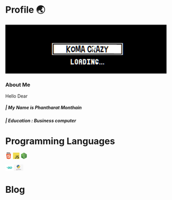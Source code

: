 # Profile 🌏

![Banner](/image/banner.jpg)
### About Me
 Hello Dear 
##### | My Name is Phantharat  Monthain
##### | Education : Business computer


 



# Programming Languages
<code><img height="20" alt="javascript" src="https://github.com/KomaCrazy/Document/blob/main/image/html.png"></code>
<code><img height="20" alt="javascript" src="https://github.com/KomaCrazy/Document/blob/main/image/js.png"></code>
<code><img height="20" alt="node" src="https://github.com/KomaCrazy/Document/blob/main/image/node.png"></code>

<code><img height="20" alt="go" src="https://github.com/KomaCrazy/Document/blob/main/image/Go.png"></code>
<code><img height="20" alt="python" src="https://github.com/KomaCrazy/Document/blob/main/image/python.png"></code>

# Blog 